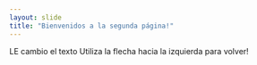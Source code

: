 ```yaml
---
layout: slide
title: "Bienvenidos a la segunda página!"
---
```

LE cambio el texto
Utiliza la flecha hacia la izquierda para volver!
